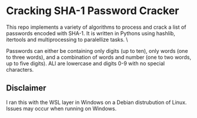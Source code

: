 # Cracking SHA-1 Password Cracker

This repo implements a variety of algorithms to process and crack a list of passwords encoded with SHA-1. It is written in Pythons
using hashlib, itertools and multiprocessing to paralellize tasks. \

Passwords can either be containing only digits (up to ten), only words (one to three words), and a combination of words and number (one to two words, up to five digits). ALl are lowercase and digits 0-9 with no special characters.

## Disclaimer

I ran this with the WSL layer in Windows on a Debian distrubution of Linux. Issues may occur when running on Windows.
